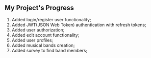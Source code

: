 ## My Project's Progress
1. Added login/register user functionality;
2. Added JWT(JSON Web Token) authentication with refresh tokens;
3. Added user authorization;
4. Added edit account functionality;
5. Added user profiles;
6. Added musical bands creation;
7. Added survey to find band members;
